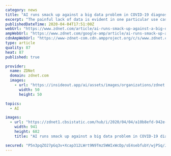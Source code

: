 ```yaml
---
category: news
title: "AI runs smack up against a big data problem in COVID-19 diagnosis"
excerpt: "The painful lack of data is evident in one particular use case for AI, the development of diagnostic tests for COVID-19 based on X-rays or on \"computed tomography\" scans of the lungs. While definitive tests for the disease are genetic tests, called \"RT-PCR,\" those tests have been in notoriously short supply in many parts of the world ..."
publishedDateTime: 2020-04-04T17:51:00Z
webUrl: "https://www.zdnet.com/article/ai-runs-smack-up-against-a-big-data-problem-in-covid-19-diagnosis/"
ampWebUrl: "https://www.zdnet.com/google-amp/article/ai-runs-smack-up-against-a-big-data-problem-in-covid-19-diagnosis/"
cdnAmpWebUrl: "https://www-zdnet-com.cdn.ampproject.org/c/s/www.zdnet.com/google-amp/article/ai-runs-smack-up-against-a-big-data-problem-in-covid-19-diagnosis/"
type: article
quality: 87
heat: 87
published: true

provider:
  name: ZDNet
  domain: zdnet.com
  images:
    - url: "https://insideout.app/ai/assets/images/organizations/zdnet.com-50x50.jpg"
      width: 50
      height: 50

topics:
  - AI

images:
  - url: "https://zdnet1.cbsistatic.com/hub/i/2020/04/04/a10b8efd-942e-47c4-b084-7af8ea2c6e20/qure-ai-covid-19-lung-xray-april-2020.png"
    width: 941
    height: 682
    title: "AI runs smack up against a big data problem in COVID-19 diagnosis"

secured: "P5n3pqZO27pGq3v+Xcap312LWrt9N9Tmz5WWIxWcDp/sE4sebfubY/wjPSq/JX7tFQcE4K/8cygVj/85QtiK+w2hyo/8dOP0duGxZPzc9abygr6aSin6xXxqHF/QiIGfJYO8N2d+h4V3Q0MRoqlTz/aLrman2vjqUTbOIVrOYCwEqJ4Hh1aVkVwaLc2sd6mjb8a8cEhCJZJ+LsPJ/5+hWFcsMHh7TGdWvke2E3Ay2lOgvt02+x/T9hF52bR9HNKjZZiBJbZJk2I8WwJa+MOp3FaQBd35i95mpCSkBPfosMylv+FrZ+qnBi1n/DF/iMN5l5BkzpwP8r3Uona+TWYSDGW223xZqzYY3/RABu/rlhOMx+SFdefyxz0lKYYDjtmphJIBGfT+TIPWuT25EiyCCXdrp6HUZM7xwokffi3ZaJCKCQVszjtdTKabr9vt5YNKDnadf5VuRhS45a17PaxgT3tATVMfTBTHq2UG5XhMOU4=;RBHhngur6MtHfqVAADjPgg=="
---
```


